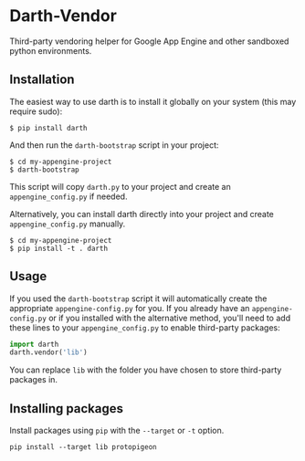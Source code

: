 Darth-Vendor
============

Third-party vendoring helper for Google App Engine and other sandboxed python environments.


Installation
------------

The easiest way to use darth is to install it globally on your system (this may require sudo):

    $ pip install darth

And then run the ``darth-bootstrap`` script in your project:

    $ cd my-appengine-project
    $ darth-bootstrap

This script will copy ``darth.py`` to your project and create an ``appengine_config.py`` if needed.

Alternatively, you can install darth directly into your project and create ``appengine_config.py`` manually.

    $ cd my-appengine-project
    $ pip install -t . darth


Usage
-----

If you used the ``darth-bootstrap`` script it will automatically create the appropriate ``appengine-config.py`` for you. If you already have an ``appengine-config.py`` or if you installed with the alternative method, you'll need to add these lines to your ``appengine_config.py`` to enable third-party packages:

~~~python
import darth
darth.vendor('lib')
~~~

You can replace ``lib`` with the folder you have chosen to store third-party packages in.


Installing packages
-------------------

Install packages using ``pip`` with the ``--target`` or ``-t`` option.

    pip install --target lib protopigeon
